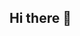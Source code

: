 ## Hi there 👋

<!--
**athaku/athaku** is a ✨ _special_ ✨ repository because its `README.md` (this file) appears on your GitHub profile.

Here are some ideas to get you started:

- 🔭 currently i'm a student at SMK Telkom Malang
- 🌱 I’m currently learning Cloud Developer
- 💬 Ask me about anything releated about cloud computing
- 📫 How to reach me: tataaaz7707@gmail.com/@athkuuu_
- 😄 Pronouns: He/him
- ⚡ Fun fact: I like cocholate
-->
